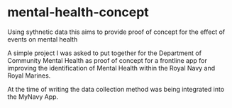 # mental-health-concept
Using sythnetic data this aims to provide proof of concept for the effect of events on mental health

A simple project I was asked to put together for the Department of Community Mental Health as proof of concept for a frontline app for improving the identification of Mental Health within the Royal Navy and Royal Marines.

At the time of writing the data collection method was being integrated into the MyNavy App.

